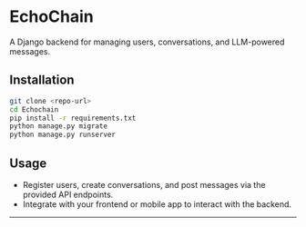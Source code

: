 # EchoChain

A Django backend for managing users, conversations, and LLM-powered messages.

## Installation

```sh
git clone <repo-url>
cd Echochain
pip install -r requirements.txt
python manage.py migrate
python manage.py runserver
```

## Usage

- Register users, create conversations, and post messages via the provided API endpoints.
- Integrate with your frontend or mobile app to interact with the backend.

---
